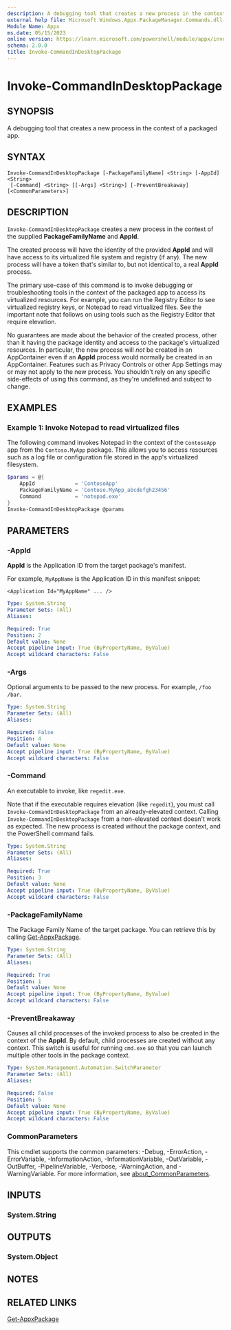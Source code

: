 ```yaml
---
description: A debugging tool that creates a new process in the context of a packaged app.
external help file: Microsoft.Windows.Appx.PackageManager.Commands.dll-Help.xml
Module Name: Appx
ms.date: 05/15/2023
online version: https://learn.microsoft.com/powershell/module/appx/invoke-commandindesktoppackage?view=windowsserver2022-ps&wt.mc_id=ps-gethelp
schema: 2.0.0
title: Invoke-CommandInDesktopPackage
---
```


# Invoke-CommandInDesktopPackage

## SYNOPSIS
A debugging tool that creates a new process in the context of a packaged app.

## SYNTAX

```
Invoke-CommandInDesktopPackage [-PackageFamilyName] <String> [-AppId] <String>
 [-Command] <String> [[-Args] <String>] [-PreventBreakaway] [<CommonParameters>]
```

## DESCRIPTION

`Invoke-CommandInDesktopPackage` creates a new process in the context of the supplied
**PackageFamilyName** and **AppId**.

The created process will have the identity of the provided **AppId** and will have access to its
virtualized file system and registry (if any). The new process will have a token that's similar to,
but not identical to, a real **AppId** process.

The primary use-case of this command is to invoke debugging or troubleshooting tools in the context
of the packaged app to access its virtualized resources. For example, you can run the Registry
Editor to see virtualized registry keys, or Notepad to read virtualized files. See the important
note that follows on using tools such as the Registry Editor that require elevation.

No guarantees are made about the behavior of the created process, other than it having the package
identity and access to the package's virtualized resources. In particular, the new process will
_not_ be created in an AppContainer even if an **AppId** process would normally be created in an
AppContainer. Features such as Privacy Controls or other App Settings may or may not apply to the
new process. You shouldn't rely on any specific side-effects of using this command, as they're
undefined and subject to change.

## EXAMPLES

### Example 1: Invoke Notepad to read virtualized files

The following command invokes Notepad in the context of the `ContosoApp` app from the
`Contoso.MyApp` package. This allows you to access resources such as a log file or configuration
file stored in the app's virtualized filesystem.

```powershell
$params = @{
    AppId             = 'ContosoApp' 
    PackageFamilyName = 'Contoso.MyApp_abcdefgh23456' 
    Command           = 'notepad.exe'
}
Invoke-CommandInDesktopPackage @params
```

## PARAMETERS

### -AppId

**AppId** is the Application ID from the target package's manifest.

For example, `MyAppName` is the Application ID in this manifest snippet:

`<Application Id="MyAppName" ... />`

```yaml
Type: System.String
Parameter Sets: (All)
Aliases:

Required: True
Position: 2
Default value: None
Accept pipeline input: True (ByPropertyName, ByValue)
Accept wildcard characters: False
```

### -Args

Optional arguments to be passed to the new process. For example, `/foo /bar`.

```yaml
Type: System.String
Parameter Sets: (All)
Aliases:

Required: False
Position: 4
Default value: None
Accept pipeline input: True (ByPropertyName, ByValue)
Accept wildcard characters: False
```

### -Command

An executable to invoke, like `regedit.exe`.

Note that if the executable requires elevation (like `regedit`), you must call
`Invoke-CommandInDesktopPackage` from an already-elevated context. Calling
`Invoke-CommandInDesktopPackage` from a non-elevated context doesn't work as expected. The new
process is created without the package context, and the PowerShell command fails.

```yaml
Type: System.String
Parameter Sets: (All)
Aliases:

Required: True
Position: 3
Default value: None
Accept pipeline input: True (ByPropertyName, ByValue)
Accept wildcard characters: False
```

### -PackageFamilyName

The Package Family Name of the target package. You can retrieve this by calling
[Get-AppxPackage](./Get-AppxPackage.md).

```yaml
Type: System.String
Parameter Sets: (All)
Aliases:

Required: True
Position: 1
Default value: None
Accept pipeline input: True (ByPropertyName, ByValue)
Accept wildcard characters: False
```

### -PreventBreakaway

Causes all child processes of the invoked process to also be created in the context of the
**AppId**. By default, child processes are created without any context. This switch is useful for
running `cmd.exe` so that you can launch multiple other tools in the package context.

```yaml
Type: System.Management.Automation.SwitchParameter
Parameter Sets: (All)
Aliases:

Required: False
Position: 5
Default value: None
Accept pipeline input: True (ByPropertyName, ByValue)
Accept wildcard characters: False
```

### CommonParameters

This cmdlet supports the common parameters: -Debug, -ErrorAction, -ErrorVariable,
-InformationAction, -InformationVariable, -OutVariable, -OutBuffer, -PipelineVariable, -Verbose,
-WarningAction, and -WarningVariable. For more information, see
[about_CommonParameters](http://go.microsoft.com/fwlink/?LinkID=113216).

## INPUTS

### System.String

## OUTPUTS

### System.Object

## NOTES

## RELATED LINKS

[Get-AppxPackage](./Get-AppxPackage.md)
